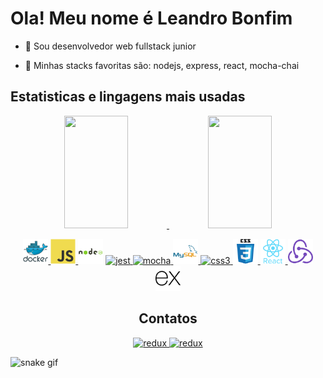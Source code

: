 <h1 align="left"> Ola! Meu nome é Leandro Bonfim </h1>

* 🔭 Sou desenvolvedor web fullstack junior

* 🧠 Minhas stacks favoritas são: nodejs, express, react, mocha-chai

<h2 align="left"> Estatisticas e lingagens mais usadas </h2>

<div align="center">

  <a href="https://github.com/Leandroswq">
  <img height="180em" width="45%" src="https://github-readme-stats.vercel.app/api?username=Leandroswq&show_icons=true&theme=dark&include_all_commits=true&count_private=true"/>

  <img height="180em" width="45%" src="https://github-readme-stats.vercel.app/api/top-langs/?username=Leandroswq&layout=compact&langs_count=7&theme=dark"/>
  </a>
</div>

<div align="center">

  <a href="https://www.docker.com/" target="_blank" rel="noreferrer"> <img src="https://raw.githubusercontent.com/devicons/devicon/master/icons/docker/docker-original-wordmark.svg" alt="docker" width="40" height="40"/> </a> 
  <a href="https://developer.mozilla.org/en-US/docs/Web/JavaScript" target="_blank" rel="noreferrer"> <img src="https://raw.githubusercontent.com/devicons/devicon/master/icons/javascript/javascript-original.svg" alt="javascript" width="40" height="40"/> </a> 
  <a href="https://nodejs.org" target="_blank" rel="noreferrer"> <img src="https://raw.githubusercontent.com/devicons/devicon/master/icons/nodejs/nodejs-original-wordmark.svg" alt="nodejs" width="40" height="40"/></a></a> 
  <a href="https://jestjs.io" target="_blank" rel="noreferrer"> <img src="https://www.vectorlogo.zone/logos/jestjsio/jestjsio-icon.svg" alt="jest" width="40" height="40"/> </a>
  <a href="https://mochajs.org" target="_blank" rel="noreferrer"> <img src="https://www.vectorlogo.zone/logos/mochajs/mochajs-icon.svg" alt="mocha" width="40" height="40"/> </a> 
  <a href="https://www.mysql.com/" target="_blank" rel="noreferrer"> <img src="https://raw.githubusercontent.com/devicons/devicon/master/icons/mysql/mysql-original-wordmark.svg" alt="mysql" width="40" height="40"/>
  <a href="https://www.w3schools.com/html/html_intro.asp" target="_blank" rel="noreferrer"> <img src="https://cdn.jsdelivr.net/gh/devicons/devicon/icons/html5/html5-original-wordmark.svg" alt="css3" width="40" height="40"/> </a>
  <a href="https://www.w3schools.com/css/" target="_blank" rel="noreferrer"> <img src="https://raw.githubusercontent.com/devicons/devicon/master/icons/css3/css3-original-wordmark.svg" alt="css3" width="40" height="40"/> </a>
  <a href="https://reactjs.org/" target="_blank" rel="noreferrer"> <img src="https://raw.githubusercontent.com/devicons/devicon/master/icons/react/react-original-wordmark.svg" alt="react" width="40" height="40"/> </a>
  <a href="https://redux.js.org" target="_blank" rel="noreferrer"> <img src="https://raw.githubusercontent.com/devicons/devicon/master/icons/redux/redux-original.svg" alt="redux" width="40" height="40"/> </a>     
  <a href="https://expressjs.com/pt-br/" target="_blank" rel="noreferrer"> <img src="./images/express.png" alt="express" width="40" height="40"/> </a> 
</div>

<h2 align="center"> Contatos </h2>

<div align="center"> 
  <a href="mailto:leandrobonfim15@hotmail.com" target="_blank" rel="noreferrer"> <img src="https://img.shields.io/badge/Microsoft_Outlook-0078D4?style=for-the-badge&logo=microsoft-outlook&logoColor=white" alt="redux" width="130" height="30"/> </a>   
  <a href="https://www.linkedin.com/in/leandro-de-souza-bonfim/" target="_blank" rel="noreferrer"> <img src="https://img.shields.io/badge/LinkedIn-0077B5?style=for-the-badge&logo=linkedin&logoColor=white" alt="redux" width="130" height="30"/> </a> 
</div>

![snake gif](https://github.com/Leandroswq/Leandroswq/blob/output/github-contribution-grid-snake.svg)
